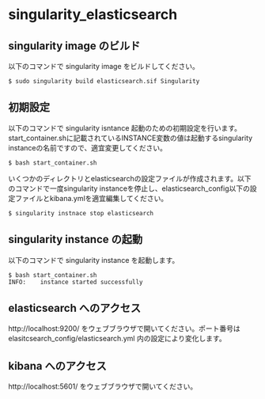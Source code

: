 # singularity_elasticsearch

## singularity image のビルド
以下のコマンドで singularity image をビルドしてください。
```
$ sudo singularity build elasticsearch.sif Singularity
```

## 初期設定
以下のコマンドで singularity isntance 起動のための初期設定を行います。start_container.shに記載されているINSTANCE変数の値は起動するsingularity instanceの名前ですので、適宜変更してください。
```
$ bash start_container.sh
```

いくつかのディレクトリとelasticsearchの設定ファイルが作成されます。以下のコマンドで一度singularity instanceを停止し、elasticsearch_config以下の設定ファイルとkibana.ymlを適宜編集してください。

```
$ singularity instnace stop elasticsearch
```

## singularity instance の起動
以下のコマンドで singularity instance を起動します。
```
$ bash start_container.sh
INFO:    instance started successfully
```

## elasticsearch へのアクセス

http://localhost:9200/ をウェブブラウザで開いてください。ポート番号は elasitcsearch_config/elasticsearch.yml 内の設定により変化します。

## kibana へのアクセス

http://localhost:5601/ をウェブブラウザで開いてください。
